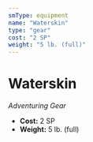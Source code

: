 ```yaml
---
smType: equipment
name: "Waterskin"
type: "gear"
cost: "2 SP"
weight: "5 lb. (full)"
---
```


# Waterskin
*Adventuring Gear*

- **Cost:** 2 SP
- **Weight:** 5 lb. (full)

